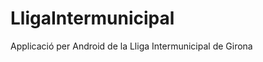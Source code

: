 LligaIntermunicipal
===================

Applicació per Android de la Lliga Intermunicipal de Girona